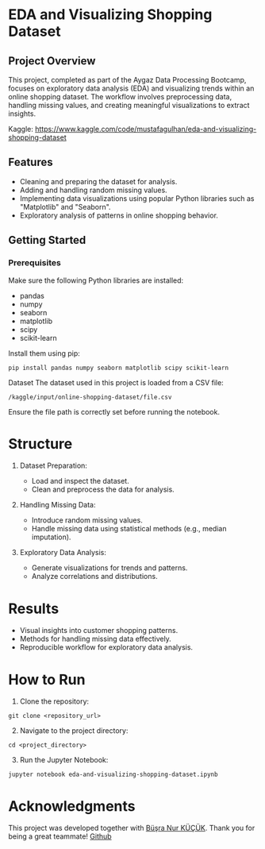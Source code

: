 # EDA and Visualizing Shopping Dataset
## Project Overview
This project, completed as part of the Aygaz Data Processing Bootcamp, focuses on exploratory data analysis (EDA) and visualizing trends within an online shopping dataset. The workflow involves preprocessing data, handling missing values, and creating meaningful visualizations to extract insights.

Kaggle: https://www.kaggle.com/code/mustafagulhan/eda-and-visualizing-shopping-dataset
## Features
- Cleaning and preparing the dataset for analysis.
- Adding and handling random missing values.
- Implementing data visualizations using popular Python libraries such as "Matplotlib" and "Seaborn".
- Exploratory analysis of patterns in online shopping behavior.

## Getting Started
### Prerequisites
Make sure the following Python libraries are installed:
- pandas
- numpy
- seaborn
- matplotlib
- scipy
- scikit-learn

Install them using pip: 
```
pip install pandas numpy seaborn matplotlib scipy scikit-learn
```
Dataset
The dataset used in this project is loaded from a CSV file:
```
/kaggle/input/online-shopping-dataset/file.csv
```
Ensure the file path is correctly set before running the notebook.

# Structure
1. Dataset Preparation:

    - Load and inspect the dataset.
    - Clean and preprocess the data for analysis.
2. Handling Missing Data:

    - Introduce random missing values.
    - Handle missing data using statistical methods (e.g., median imputation).
3. Exploratory Data Analysis:

    - Generate visualizations for trends and patterns.
    - Analyze correlations and distributions.

# Results
- Visual insights into customer shopping patterns.
- Methods for handling missing data effectively.
- Reproducible workflow for exploratory data analysis.

# How to Run
1. Clone the repository:
```
git clone <repository_url>
```
2. Navigate to the project directory:
```
cd <project_directory>
```
3. Run the Jupyter Notebook:
```
jupyter notebook eda-and-visualizing-shopping-dataset.ipynb
```

# Acknowledgments
This project was developed together with [Büşra Nur KÜÇÜK](https://www.kaggle.com/branurkk). Thank you for being a great teammate! [Github](https://github.com/busrakck)
